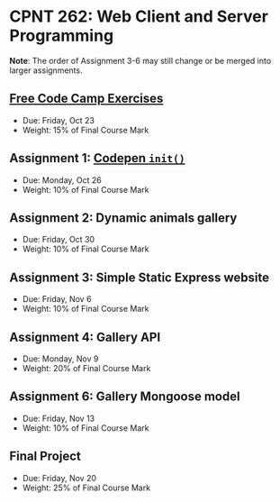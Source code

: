 # CPNT 262: Web Client and Server Programming
**Note**: The order of Assignment 3-6 may still change or be merged into larger assignments.

## [Free Code Camp Exercises](exercises)
- Due: Friday, Oct 23
- Weight: 15% of Final Course Mark

## Assignment 1: [Codepen `init()`](assignment-1)
- Due: Monday, Oct 26
- Weight: 10% of Final Course Mark

## Assignment 2: Dynamic animals gallery
- Due: Friday, Oct 30
- Weight: 10% of Final Course Mark

## Assignment 3: Simple Static Express website
- Due: Friday, Nov 6
- Weight: 10% of Final Course Mark

## Assignment 4: Gallery API
- Due: Monday, Nov 9
- Weight: 20% of Final Course Mark

## Assignment 6: Gallery Mongoose model
- Due: Friday, Nov 13
- Weight: 10% of Final Course Mark

## Final Project
- Due: Friday, Nov 20
- Weight: 25% of Final Course Mark